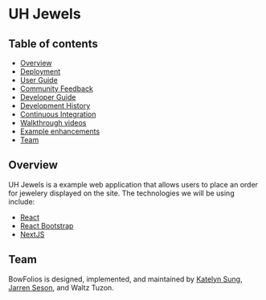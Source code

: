 # UH Jewels

## Table of contents

* [Overview](#overview)
* [Deployment](#deployment)
* [User Guide](#user-guide)
* [Community Feedback](#community-feedback)
* [Developer Guide](#developer-guide)
* [Development History](#development-history)
* [Continuous Integration](#continuous-integration)
* [Walkthrough videos](#walkthrough-videos)
* [Example enhancements](#example-enhancements)
* [Team](#team)

## Overview

UH Jewels is a example web application that allows users to place an order for jewelery displayed on the site. The technologies we will be using include:

* [React](https://reactjs.org/) 
* [React Bootstrap](https://react-bootstrap.github.io/) 
* [NextJS](https://nextjs.org/)

## Team

BowFolios is designed, implemented, and maintained by [Katelyn Sung](https://github.com/katelynsung), [Jarren Seson](https://github.com/jarrenseson), and Waltz Tuzon.